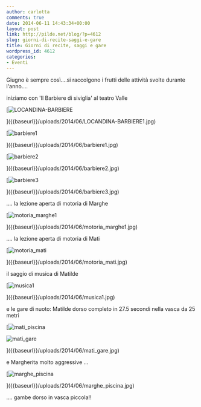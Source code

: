 ```yaml
---
author: carlotta
comments: true
date: 2014-06-11 14:43:34+00:00
layout: post
link: http://pilde.net/blog/?p=4612
slug: giorni-di-recite-saggi-e-gare
title: Giorni di recite, saggi e gare
wordpress_id: 4612
categories:
- Eventi
---
```


Giugno è sempre così....si raccolgono i frutti delle attività svolte durante l'anno....

iniziamo con 'Il Barbiere di siviglia' al teatro Valle

[![LOCANDINA-BARBIERE]({{baseurl}}/uploads/2014/06/LOCANDINA-BARBIERE1.jpg)


]({{baseurl}}/uploads/2014/06/LOCANDINA-BARBIERE1.jpg)


[![barbiere1]({{baseurl}}/uploads/2014/06/barbiere1.jpg)


]({{baseurl}}/uploads/2014/06/barbiere1.jpg)


[![barbiere2]({{baseurl}}/uploads/2014/06/barbiere2.jpg)


]({{baseurl}}/uploads/2014/06/barbiere2.jpg)


[![barbiere3]({{baseurl}}/uploads/2014/06/barbiere3.jpg)


]({{baseurl}}/uploads/2014/06/barbiere3.jpg)


.... la lezione aperta di motoria di Marghe

[![motoria_marghe1]({{baseurl}}/uploads/2014/06/motoria_marghe1.jpg)


]({{baseurl}}/uploads/2014/06/motoria_marghe1.jpg)


.... la lezione aperta di motoria di Mati

[![motoria_mati]({{baseurl}}/uploads/2014/06/motoria_mati.jpg)


]({{baseurl}}/uploads/2014/06/motoria_mati.jpg)


il saggio di musica di Matilde

[![musica1]({{baseurl}}/uploads/2014/06/musica1.jpg)


]({{baseurl}}/uploads/2014/06/musica1.jpg)


e le gare di nuoto: Matilde dorso completo in 27.5 secondi nella vasca da 25 metri

[![mati_piscina]({{baseurl}}/uploads/2014/06/mati_piscina.jpg)


![mati_gare]({{baseurl}}/uploads/2014/06/mati_gare.jpg)


]({{baseurl}}/uploads/2014/06/mati_gare.jpg)


e Margherita molto aggressive ...

[![marghe_piscina]({{baseurl}}/uploads/2014/06/marghe_piscina.jpg)


]({{baseurl}}/uploads/2014/06/marghe_piscina.jpg)


 .... gambe dorso in vasca piccola!!




